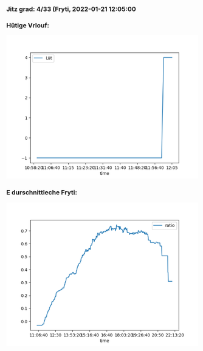### Jitz grad: 4/33 (Fryti, 2022-01-21 12:05:00

### Hütige Vrlouf:
![Graph](Today.png)

### E durschnittleche Fryti:
![Graph](Fryti.png)